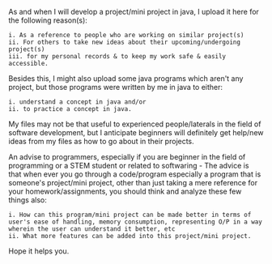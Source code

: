 As and when I will develop a project/mini project in java, I upload it here for the following reason(s):

    i. As a reference to people who are working on similar project(s)
    ii. For others to take new ideas about their upcoming/undergoing project(s)
    iii. for my personal records & to keep my work safe & easily accessible.

Besides this, I might also upload some java programs which aren't any project, but those programs were written by me in java to either:

    i. understand a concept in java and/or
    ii. to practice a concept in java.

My files may not be that useful to experienced people/laterals in the field of software development, but I anticipate beginners will definitely get help/new ideas from my files as how to go about in their projects.

An advise to programmers, especially if you are beginner in the field of programming or a STEM student or related to softwaring - The advice is that when ever you go through a code/program especially a program that is someone's project/mini project, other than just taking a mere reference for your homework/assignments, you should think and analyze these few things also:

    i. How can this program/mini project can be made better in terms of user's ease of handling, memory consumption, representing O/P in a way wherein the user can understand it better, etc
    ii. What more features can be added into this project/mini project.

Hope it helps you.
